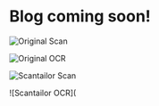 # Blog coming soon!


![Original Scan](https://github.com/python-for-humanists-penn/Python_for_Humanists_Working_Group/blob/master/blumenstrausse-1912-4.png?raw=true)

![Original OCR](https://github.com/python-for-humanists-penn/Python_for_Humanists_Working_Group/blob/master/blumenstrausse-1912-4-ocr.png?raw=true)

![Scantailor Scan](https://github.com/python-for-humanists-penn/Python_for_Humanists_Working_Group/blob/master/blumenstrausse_1912_4_scantailor.png?raw=true)

![Scantailor OCR](
